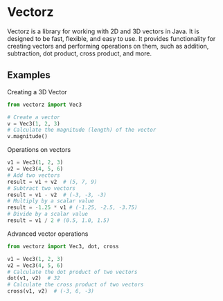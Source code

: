 # Vectorz
Vectorz is a library for working with 2D and 3D vectors in Java. It is designed to be fast, flexible, and easy to use.
It provides functionality for creating vectors and performing operations on them, such as addition, subtraction, dot product, cross product, and more.

## Examples

Creating a 3D Vector
```python
from vectorz import Vec3

# Create a vector
v = Vec3(1, 2, 3)
# Calculate the magnitude (length) of the vector
v.magnitude()
```

Operations on vectors
```python
v1 = Vec3(1, 2, 3)
v2 = Vec3(4, 5, 6)
# Add two vectors
result = v1 + v2  # (5, 7, 9)
# Subtract two vectors
result = v1 - v2  # (-3, -3, -3)
# Multiply by a scalar value
result = -1.25 * v1 # (-1.25, -2.5, -3.75)
# Divide by a scalar value
result = v1 / 2 # (0.5, 1.0, 1.5)
```

Advanced vector operations
```python
from vectorz import Vec3, dot, cross

v1 = Vec3(1, 2, 3)
v2 = Vec3(4, 5, 6)
# Calculate the dot product of two vectors
dot(v1, v2)  # 32
# Calculate the cross product of two vectors
cross(v1, v2)  # (-3, 6, -3)
```
